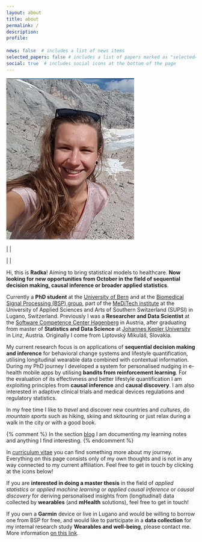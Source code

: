 ```yaml
---
layout: about
title: about
permalink: /
description:
profile:

news: false  # includes a list of news items
selected_papers: false # includes a list of papers marked as "selected={true}"
social: true  # includes social icons at the bottom of the page
---
```


![Image of Radka](assets/img/profile_pic2.jpg)



|    |

|    |

Hi, this is **Radka**! Aiming to bring statistical models to healthcare. **Now looking for new opportunities from October in the field of sequential decision making, causal inference or broader applied statistics**. 

Currently a **PhD student** at the [University of Bern](https://neuro.inf.unibe.ch/) and at the [Biomedical Signal Processing (BSP) group](https://bsp-meditech.ch/), part of the [MeDiTech institute](https://www.supsi.ch/en/meditech) at the University of Applied Sciences and Arts of Southern Switzerland (SUPSI) in Lugano, Switzerland. 
Previously I was a **Researcher and Data Scientist** at the [Software Competence Center Hagenberg](https://www.scch.at/) in Austria, after graduating from master of **Statistics and Data Science** at [Johannes Kepler University](https://www.jku.at/institut-fuer-angewandte-statistik/) in Linz, Austria. 
Originally I come from Liptovský Mikuláš, Slovakia.

My current research focus is on applications of **sequential decision making and inference** for behavioral change systems and lifestyle quantification, utilising longitudinal wearable data combined with contextual information. During my PhD journey I developed a system for personalised nudging in e-health mobile apps by utilising **bandits from reinforcement learning**. For the evaluation of its effectivness and better lifestyle quantification I am exploiting principles from **causal inference** and **causal discovery**. I am also interested in adaptive clinical trials and medical devices regulations and regulatory statistics.

In my free time I like to *travel* and discover new countries and *cultures*, do *mountain sports* such as hiking, skiing and skitouring or just relax during a walk in the city or with a good book. 

{% comment %}
In the section [blog](../blog) I am documenting my learning notes and anything I find interesting. 
{% endcomment %}

In [curriculum vitae](../cv) you can find something more about my journey.
Everything on this page consists only of my own thoughts and is not in any 
way connected to my current affiliation. Feel free to get in touch by clicking 
at the icons below! 

If you are **interested in doing a master thesis** in the field of *applied statistics* or *applied machine learning* or *applied causal inference* or *causal discovery* for deriving personalised insights from (longitudinal) data collected by **wearables** (and **mHealth** solutions), feel free to get in touch!

If you own a **Garmin** device or live in Lugano and would be willing to borrow one from BSP for free, and would like to participate in a **data collection** for my internal research study **Wearables and well-being**, please contact me. More information [on this link](https://docs.google.com/document/d/1YDw9lGH0aDt4WNMcH8VgFXD6KM10ytLV/edit?usp=sharing&ouid=100026897104344956854&rtpof=true&sd=true). 

